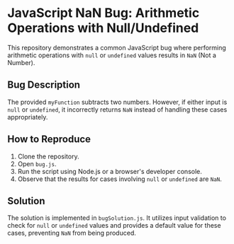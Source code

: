 # JavaScript NaN Bug: Arithmetic Operations with Null/Undefined

This repository demonstrates a common JavaScript bug where performing arithmetic operations with `null` or `undefined` values results in `NaN` (Not a Number).

## Bug Description
The provided `myFunction` subtracts two numbers. However, if either input is `null` or `undefined`, it incorrectly returns `NaN` instead of handling these cases appropriately.

## How to Reproduce
1. Clone the repository.
2. Open `bug.js`.
3. Run the script using Node.js or a browser's developer console.
4. Observe that the results for cases involving `null` or `undefined` are `NaN`.

## Solution
The solution is implemented in `bugSolution.js`.  It utilizes input validation to check for `null` or `undefined` values and provides a default value for these cases, preventing `NaN` from being produced.